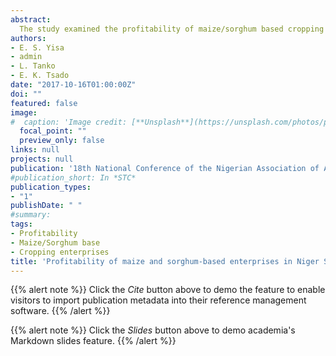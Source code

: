 ```yaml
---
abstract:
  The study examined the profitability of maize/sorghum based cropping enterprises in Niger State, Nigeria. A multi-stage sampling technique was employed for selecting the respondents and data were collected using structured questionnaires from a total of 360 maize/sorghum based farming households sampled from nine Local Government Areas across the three agricultural zones of the State. Descriptive statistics and farm budgeting technique were used to analyze the data for the study. Results revealed that a typical maize/sorghum based crop farmer cultivated average of 2.36 hectares, with less than 10% of these planted with maize and sorghum as sole or mono-crops. The profitability analysis indicate that returns from sole maize cropping enterprise is the lowest but combinations of maize with other crops tends to yield higher returns. Across the State, NGN1.35, NGN1.58 and NGN1.31 was realized for every NGN1.00 invested in production of maize/sorghum cropping enterprises by farmers in Zone I, Zone II, Zone III of Niger State agricultural zones respectively. The net farm income/ha was NGN36,735.44 with an average gross margin/ha of NGN38,378.41 was realized by the maize/sorghum based farmers. The gross ratio of 0.44 and the operating ratio of 0.40 are indicators that maize/sorghum based cropping enterprises was profitable. The study recommended that farmers should be enlightened on the higher returns in investment and profitability of cultivating maize and sorghum in combination and with other crops through effective extension and farm advisory services to enhance farmers' incomes and livelihoods thereby curb the incidences of widespread hunger, unemployment and poverty.
authors:
- E. S. Yisa
- admin
- L. Tanko
- E. K. Tsado
date: "2017-10-16T01:00:00Z"
doi: ""
featured: false
image:
#  caption: 'Image credit: [**Unsplash**](https://unsplash.com/photos/pLCdAaMFLTE)'
  focal_point: ""
  preview_only: false
links: null
projects: null
publication: '18th National Conference of the Nigerian Association of Agricultural Economists, Federal University of Agriculture, Abeokuta, 16th-19th October'
#publication_short: In *STC*
publication_types:
- "1"
publishDate: " "
#summary: 
tags:
- Profitability
- Maize/Sorghum base
- Cropping enterprises
title: 'Profitability of maize and sorghum-based enterprises in Niger State, Nigeria'
---
```


{{% alert note %}}
Click the *Cite* button above to demo the feature to enable visitors to import publication metadata into their reference management software.
{{% /alert %}}

{{% alert note %}}
Click the *Slides* button above to demo academia's Markdown slides feature.
{{% /alert %}}
